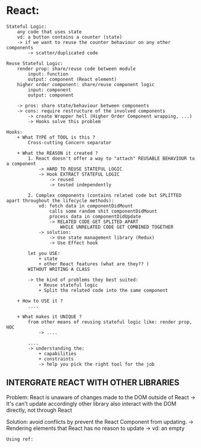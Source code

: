 # React: 
    Stateful Logic: 
        any code that uses state 
        vd: a button contains a counter (state) 
        -> if we want to reuse the counter behaviour on any other components
            -> scatter/duplicated code 

    Reuse Stateful Logic: 
        render prop: share/reuse code between module 
            input: function 
            output: component (React element)
        higher order component: share/reuse component logic 
            input: component 
            output: component 

        -> pros: share state/behaviour between components 
        -> cons: require restructure of the involved components 
            -> create Wrapper hell (Higher Order Component wrapping, ...) 
            -> Hooks solve this problem 
        
    Hooks: 
        + What TYPE of TOOL is this ?
            Cross-cutting Concern separator

        + What the REASON it created ? 
            1. React doesn't offer a way to "attach" REUSABLE BEHAVIOUR to a component 
                -> HARD TO REUSE STATEFUL LOGIC 
                -> Hook EXTRACT STATEFUL LOGIC 
                    -> reused
                    -> tested independently 

            2. Complex components (contains related code but SPLITTED apart throughout the lifecycle methods): 
                vd: fetch data in componentDidMount
                    calls some random shit componentDidMount
                    process data in componentDidUpdate
                    -> RELATED CODE GET SPLITED APART 
                        WHILE UNRELATED CODE GET COMBINED TOGETHER 
                -> solution:
                    -> Use state management library (Redux)
                    -> Use Effect hook

            let you USE:
                + state 
                + other React features (what are they?? )
            WITHOUT WRITING A CLASS 

            -> the kind of problems they best suited:
                + Reuse stateful logic 
                + Split the related code into the same component 

        + How to USE it ? 
            ....

        + What makes it UNIQUE ? 
            from other means of reusing stateful logic like: render prop, HOC
                -> ....

            ....
            -> understanding the: 
                + capabilities 
                + constraints 
                -> help you pick the right tool for the job 

## INTERGRATE REACT WITH OTHER LIBRARIES  

Problem: 
    React is unaware of changes made to the DOM outside of React 
        -> It's can't update accordingly 
    other library also interact with the DOM directly, not through React 

Solution: 
    avoid conflicts by prevent the React Component from updating.
        -> Rendering elements that React has no reason to update -> vd: an empty <div /> 

    Using ref: 
